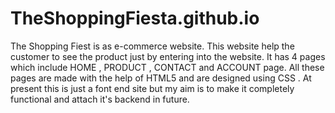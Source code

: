 # TheShoppingFiesta.github.io
The Shopping Fiest is as e-commerce website. This website help the customer to see the product just by entering into the website. It has 4 pages which include HOME , PRODUCT , CONTACT and ACCOUNT page. 
All these pages are made with the help of HTML5 and are designed using CSS . 
At present this is just a font end site but my aim is to make it completely functional and attach it's backend in future.
